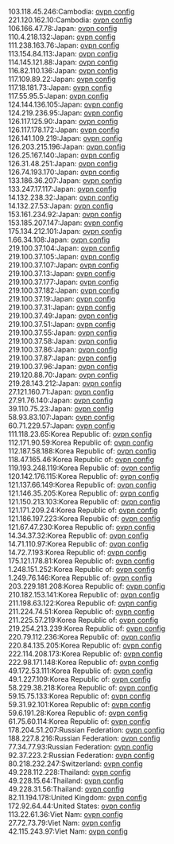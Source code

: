 103.118.45.246:Cambodia: [ovpn config](vpn/103_118_45_246.ovpn)  
221.120.162.10:Cambodia: [ovpn config](vpn/221_120_162_10.ovpn)  
106.166.47.78:Japan: [ovpn config](vpn/106_166_47_78.ovpn)  
110.4.218.132:Japan: [ovpn config](vpn/110_4_218_132.ovpn)  
111.238.163.76:Japan: [ovpn config](vpn/111_238_163_76.ovpn)  
113.154.84.113:Japan: [ovpn config](vpn/113_154_84_113.ovpn)  
114.145.121.88:Japan: [ovpn config](vpn/114_145_121_88.ovpn)  
116.82.110.136:Japan: [ovpn config](vpn/116_82_110_136.ovpn)  
117.109.89.22:Japan: [ovpn config](vpn/117_109_89_22.ovpn)  
117.18.181.73:Japan: [ovpn config](vpn/117_18_181_73.ovpn)  
117.55.95.5:Japan: [ovpn config](vpn/117_55_95_5.ovpn)  
124.144.136.105:Japan: [ovpn config](vpn/124_144_136_105.ovpn)  
124.219.236.95:Japan: [ovpn config](vpn/124_219_236_95.ovpn)  
126.117.125.90:Japan: [ovpn config](vpn/126_117_125_90.ovpn)  
126.117.178.172:Japan: [ovpn config](vpn/126_117_178_172.ovpn)  
126.141.109.219:Japan: [ovpn config](vpn/126_141_109_219.ovpn)  
126.203.215.196:Japan: [ovpn config](vpn/126_203_215_196.ovpn)  
126.25.167.140:Japan: [ovpn config](vpn/126_25_167_140.ovpn)  
126.31.48.251:Japan: [ovpn config](vpn/126_31_48_251.ovpn)  
126.74.193.170:Japan: [ovpn config](vpn/126_74_193_170.ovpn)  
133.186.36.207:Japan: [ovpn config](vpn/133_186_36_207.ovpn)  
133.247.17.117:Japan: [ovpn config](vpn/133_247_17_117.ovpn)  
14.132.238.32:Japan: [ovpn config](vpn/14_132_238_32.ovpn)  
14.132.27.53:Japan: [ovpn config](vpn/14_132_27_53.ovpn)  
153.161.234.92:Japan: [ovpn config](vpn/153_161_234_92.ovpn)  
153.185.207.147:Japan: [ovpn config](vpn/153_185_207_147.ovpn)  
175.134.212.101:Japan: [ovpn config](vpn/175_134_212_101.ovpn)  
1.66.34.108:Japan: [ovpn config](vpn/1_66_34_108.ovpn)  
219.100.37.104:Japan: [ovpn config](vpn/219_100_37_104.ovpn)  
219.100.37.105:Japan: [ovpn config](vpn/219_100_37_105.ovpn)  
219.100.37.107:Japan: [ovpn config](vpn/219_100_37_107.ovpn)  
219.100.37.13:Japan: [ovpn config](vpn/219_100_37_13.ovpn)  
219.100.37.177:Japan: [ovpn config](vpn/219_100_37_177.ovpn)  
219.100.37.182:Japan: [ovpn config](vpn/219_100_37_182.ovpn)  
219.100.37.19:Japan: [ovpn config](vpn/219_100_37_19.ovpn)  
219.100.37.31:Japan: [ovpn config](vpn/219_100_37_31.ovpn)  
219.100.37.49:Japan: [ovpn config](vpn/219_100_37_49.ovpn)  
219.100.37.51:Japan: [ovpn config](vpn/219_100_37_51.ovpn)  
219.100.37.55:Japan: [ovpn config](vpn/219_100_37_55.ovpn)  
219.100.37.58:Japan: [ovpn config](vpn/219_100_37_58.ovpn)  
219.100.37.86:Japan: [ovpn config](vpn/219_100_37_86.ovpn)  
219.100.37.87:Japan: [ovpn config](vpn/219_100_37_87.ovpn)  
219.100.37.96:Japan: [ovpn config](vpn/219_100_37_96.ovpn)  
219.120.88.70:Japan: [ovpn config](vpn/219_120_88_70.ovpn)  
219.28.143.212:Japan: [ovpn config](vpn/219_28_143_212.ovpn)  
27.121.160.71:Japan: [ovpn config](vpn/27_121_160_71.ovpn)  
27.91.76.140:Japan: [ovpn config](vpn/27_91_76_140.ovpn)  
39.110.75.23:Japan: [ovpn config](vpn/39_110_75_23.ovpn)  
58.93.83.107:Japan: [ovpn config](vpn/58_93_83_107.ovpn)  
60.71.229.57:Japan: [ovpn config](vpn/60_71_229_57.ovpn)  
111.118.23.65:Korea Republic of: [ovpn config](vpn/111_118_23_65.ovpn)  
112.171.90.59:Korea Republic of: [ovpn config](vpn/112_171_90_59.ovpn)  
112.187.58.188:Korea Republic of: [ovpn config](vpn/112_187_58_188.ovpn)  
118.47.165.46:Korea Republic of: [ovpn config](vpn/118_47_165_46.ovpn)  
119.193.248.119:Korea Republic of: [ovpn config](vpn/119_193_248_119.ovpn)  
120.142.176.115:Korea Republic of: [ovpn config](vpn/120_142_176_115.ovpn)  
121.137.66.149:Korea Republic of: [ovpn config](vpn/121_137_66_149.ovpn)  
121.146.35.205:Korea Republic of: [ovpn config](vpn/121_146_35_205.ovpn)  
121.150.213.103:Korea Republic of: [ovpn config](vpn/121_150_213_103.ovpn)  
121.171.209.24:Korea Republic of: [ovpn config](vpn/121_171_209_24.ovpn)  
121.186.197.223:Korea Republic of: [ovpn config](vpn/121_186_197_223.ovpn)  
121.67.47.230:Korea Republic of: [ovpn config](vpn/121_67_47_230.ovpn)  
14.34.37.32:Korea Republic of: [ovpn config](vpn/14_34_37_32.ovpn)  
14.71.110.97:Korea Republic of: [ovpn config](vpn/14_71_110_97.ovpn)  
14.72.7.193:Korea Republic of: [ovpn config](vpn/14_72_7_193.ovpn)  
175.121.178.81:Korea Republic of: [ovpn config](vpn/175_121_178_81.ovpn)  
1.248.151.252:Korea Republic of: [ovpn config](vpn/1_248_151_252.ovpn)  
1.249.76.146:Korea Republic of: [ovpn config](vpn/1_249_76_146.ovpn)  
203.229.181.208:Korea Republic of: [ovpn config](vpn/203_229_181_208.ovpn)  
210.182.153.141:Korea Republic of: [ovpn config](vpn/210_182_153_141.ovpn)  
211.198.63.122:Korea Republic of: [ovpn config](vpn/211_198_63_122.ovpn)  
211.224.74.51:Korea Republic of: [ovpn config](vpn/211_224_74_51.ovpn)  
211.225.57.219:Korea Republic of: [ovpn config](vpn/211_225_57_219.ovpn)  
219.254.213.239:Korea Republic of: [ovpn config](vpn/219_254_213_239.ovpn)  
220.79.112.236:Korea Republic of: [ovpn config](vpn/220_79_112_236.ovpn)  
220.84.135.205:Korea Republic of: [ovpn config](vpn/220_84_135_205.ovpn)  
222.114.208.173:Korea Republic of: [ovpn config](vpn/222_114_208_173.ovpn)  
222.98.171.148:Korea Republic of: [ovpn config](vpn/222_98_171_148.ovpn)  
49.172.53.111:Korea Republic of: [ovpn config](vpn/49_172_53_111.ovpn)  
49.1.227.109:Korea Republic of: [ovpn config](vpn/49_1_227_109.ovpn)  
58.229.38.218:Korea Republic of: [ovpn config](vpn/58_229_38_218.ovpn)  
59.15.75.133:Korea Republic of: [ovpn config](vpn/59_15_75_133.ovpn)  
59.31.92.101:Korea Republic of: [ovpn config](vpn/59_31_92_101.ovpn)  
59.6.191.28:Korea Republic of: [ovpn config](vpn/59_6_191_28.ovpn)  
61.75.60.114:Korea Republic of: [ovpn config](vpn/61_75_60_114.ovpn)  
178.204.51.207:Russian Federation: [ovpn config](vpn/178_204_51_207.ovpn)  
188.227.8.216:Russian Federation: [ovpn config](vpn/188_227_8_216.ovpn)  
77.34.77.93:Russian Federation: [ovpn config](vpn/77_34_77_93.ovpn)  
92.37.223.2:Russian Federation: [ovpn config](vpn/92_37_223_2.ovpn)  
80.218.232.247:Switzerland: [ovpn config](vpn/80_218_232_247.ovpn)  
49.228.112.228:Thailand: [ovpn config](vpn/49_228_112_228.ovpn)  
49.228.15.64:Thailand: [ovpn config](vpn/49_228_15_64.ovpn)  
49.228.31.56:Thailand: [ovpn config](vpn/49_228_31_56.ovpn)  
82.11.194.178:United Kingdom: [ovpn config](vpn/82_11_194_178.ovpn)  
172.92.64.44:United States: [ovpn config](vpn/172_92_64_44.ovpn)  
113.22.61.36:Viet Nam: [ovpn config](vpn/113_22_61_36.ovpn)  
27.72.73.79:Viet Nam: [ovpn config](vpn/27_72_73_79.ovpn)  
42.115.243.97:Viet Nam: [ovpn config](vpn/42_115_243_97.ovpn)  
